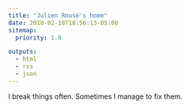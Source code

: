 ```yaml
---
title: "Julien Rousé's home"
date: 2018-02-10T18:56:13-05:00
sitemap:
  priority: 1.0

outputs:
  - html
  - rss
  - json
---
```


<p> I break things often. Sometimes I manage to fix them. </p>
